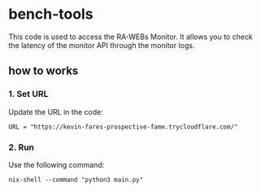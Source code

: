 # bench-tools

This code is used to access the RA-WEBs Monitor.
It allows you to check the latency of the monitor API through the monitor logs.


## how to works
### 1. Set URL
Update the URL in the code:

```
URL = "https://kevin-fares-prospective-fame.trycloudflare.com/"
```

### 2. Run
Use the following command:

```
nix-shell --command "python3 main.py"
```